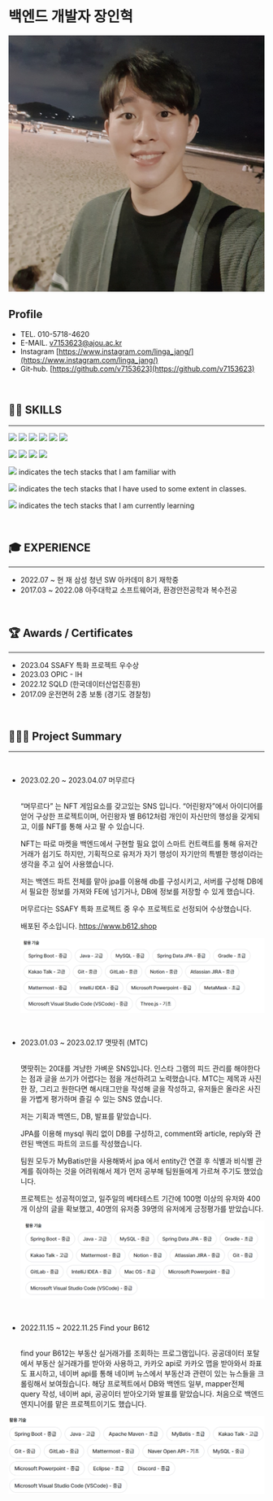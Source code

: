 # 백엔드 개발자 장인혁

![Untitled](Photos/me.png)

## Profile

- TEL. 010-5718-4620
- E-MAIL. v7153623@ajou.ac.kr
- Instagram [https://www.instagram.com/linga_jang/](https://www.instagram.com/linga_jang/)
- Git-hub. [https://github.com/v7153623](https://github.com/v7153623)

<br/>

## 👨‍💻 **SKILLS**

---

<img src="https://img.shields.io/badge/SpringBoot-black?style=plastic&logo=Springboot&logoColor=#6DB33F"/> <img src="https://img.shields.io/badge/Spring-black?style=plastic&logo=Spring&logoColor=#6DB33F"/> <img src="https://img.shields.io/badge/Java-black?style=plastic&logo=java&logoColor=#6DB33F"/> <img src="https://img.shields.io/badge/MySQL-black?style=plastic&logo=MySQL&logoColor=white"/> <img src="https://img.shields.io/badge/Python-black?style=plastic&logo=python&logoColor=#3776AB"/> <img src="https://img.shields.io/badge/Git-black?style=plastic&logo=git&logoColor=#F05032"/>

<img src="https://img.shields.io/badge/Kotlin-gray?style=plastic&logo=kotlin&logoColor=#7F52FF"/> <img src="https://img.shields.io/badge/C++-gray?style=plastic&logo=Cplusplus&logoColor=#00599C"/> <img src="https://img.shields.io/badge/Solidity-D3D3D3?style=plastic&logo=Solidity&logoColor=#363636"/> <img src="https://img.shields.io/badge/Android Studio-D3D3D3?style=plastic&logo=android&logoColor=black"/>

<img src="https://img.shields.io/badge/Black one-black?style=plastic&logo=about.me&logoColor=#00A98F"/> indicates the tech stacks that I am familiar with

<img src="https://img.shields.io/badge/Dark gray one-gray?style=plastic&logo=about.me&logoColor=#00A98F"/> indicates the tech stacks that I have used to some extent in classes.

<img src="https://img.shields.io/badge/Light gray one-D3D3D3?style=plastic&logo=about.me&logoColor=#00A98F"/> indicates the tech stacks that I am currently learning

<br/>

## 🎓 EXPERIENCE

---

- 2022.07 ~ 현 재 삼성 청년 SW 아카데미 8기 재학중
- 2017.03 ~ 2022.08 아주대학교 소프트웨어과, 환경안전공학과 복수전공

<br/>

## 🏆 Awards / Certificates

---

- 2023.04 SSAFY 특화 프로젝트 우수상
- 2023.03 OPIC - IH
- 2022.12 SQLD (한국데이터산업진흥원)
- 2017.09 운전면허 2종 보통 (경기도 경찰청)

<br/>

## 👨🏻‍💻 Project Summary

---

<br>

- 2023.02.20 ~ 2023.04.07 머무르다

  <br>“머무르다” 는 NFT 게임요소를 갖고있는 SNS 입니다.
  “어린왕자”에서 아이디어를 얻어 구상한 프로젝트이며, 어린왕자 별 B612처럼 개인이 자신만의 행성을 갖게되고, 이를 NFT를 통해 사고 팔 수 있습니다.
  
  NFT는 따로 마켓을 백엔드에서 구현할 필요 없이 스마트 컨트랙트를 통해 유저간 거래가 쉽기도 하지만, 기획적으로 유저가 자기 행성이 자기만의 특별한 행성이라는 생각을 주고 싶어 사용했습니다.
  
  저는 백엔드 파트 전체를 맡아 jpa를 이용해 db를 구성시키고, 서버를 구성해 DB에서 필요한 정보를 가져와 FE에 넘기거나, DB에 정보를 저장할 수 있게 했습니다.
  
  머무르다는 SSAFY 특화 프로젝트 중 우수 프로젝트로 선정되어 수상했습니다.
  
  배포된 주소입니다. https://www.b612.shop
  
  ![Untitled](Photos/Untitled%201.png)
  
  <br>
  
- 2023.01.03 ~ 2023.02.17 몃땃쥐 (MTC)

  <br>몃땃쥐는 20대를 겨냥한 가벼운 SNS입니다.
  인스타 그램의 피드 관리를 해야한다는 점과 글을 쓰기가 어렵다는 점을 개선하려고 노력했습니다.
  MTC는 제목과 사진 한 장, 그리고 원한다면 해시태그만을 작성해 글을 작성하고, 유저들은 올라온 사진을 가볍게 평가하며 즐길 수 있는 SNS 였습니다.

  저는 기획과 백엔드, DB, 발표를 맡았습니다.

  JPA를 이용해 mysql 쿼리 없이 DB를 구성하고, comment와 article, reply와 관련된 백엔드 파트의 코드를 작성했습니다.

  팀원 모두가 MyBatis만을 사용해봐서 jpa 에서 entity간 연결 후 식별과 비식별 관계를 줘야하는 것을 어려워해서
  제가 먼저 공부해 팀원들에게 가르쳐 주기도 했었습니다.

  프로젝트는 성공적이었고, 일주일의 베타테스트 기간에 100명 이상의 유저와 400개 이상의 글을 확보했고, 40명의 유저중 39명의 유저에게 긍정평가를 받았습니다.

  ![Untitled](Photos/Untitled%202.png)

<br>

- 2022.11.15 ~ 2022.11.25 Find your B612

  <br>find your B612는 부동산 실거래가를 조회하는 프로그램입니다.
  공공데이터 포탈에서 부동산 실거래가를 받아와 사용하고, 카카오 api로 카카오 맵을 받아와서 좌표도 표시하고,
  네이버 api를 통해 네이버 뉴스에서 부동산과 관련이 있는 뉴스들을 크롤링해서 보여줬습니다.
  해당 프로젝트에서 DB와 백엔드 일부, mapper전체 query 작성, 네이버 api, 공공이터 받아오기와 발표를 맡았습니다.
  처음으로 백엔드 엔지니어를 맡은 프로젝트이기도 했습니다.

![Untitled](Photos/Untitled%203.png)
